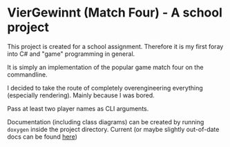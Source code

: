# VierGewinnt (Match Four) - A school project
This project is created for a school assignment. Therefore it is my first foray into C# and "game" programming in general.

It is simply an implementation of the popular game match four on the commandline.

I decided to take the route of completely overengineering everything (especially rendering). Mainly because I was bored.

Pass at least two player names as CLI arguments.

Documentation (including class diagrams) can be created by running `doxygen` inside the project directory.
Current (or maybe slightly out-of-date docs can be found [here](https://paulavery.github.io/VierGewinnt/))
